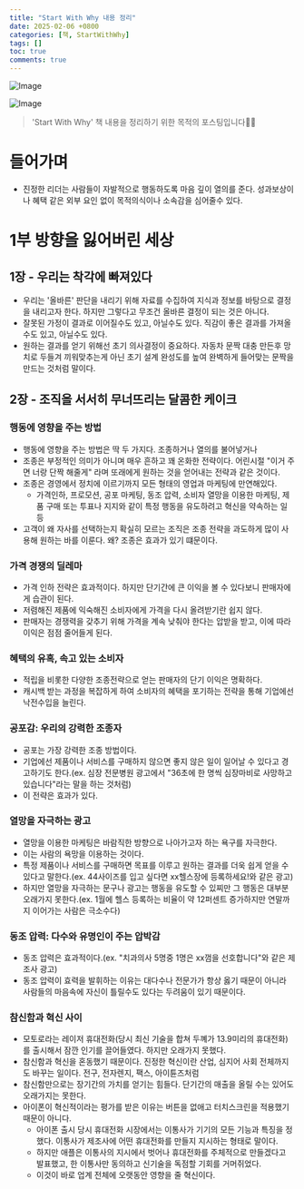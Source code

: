 ```yaml
---
title: "Start With Why 내용 정리"
date: 2025-02-06 +0800
categories: [책, StartWithWhy]
tags: []
toc: true
comments: true
---
```


![Image](https://github.com/user-attachments/assets/9d1583d6-ee3f-4bc3-bd83-f717cc3f7358)

![Image](https://github.com/user-attachments/assets/e53f4654-02b8-44d4-89d7-17c80b12805c)

> 'Start With Why' 책 내용을 정리하기 위한 목적의 포스팅입니다🙆‍♂️

# 들어가며
- 진정한 리더는 사람들이 자발적으로 행동하도록 마음 깊이 열의를 준다. 성과보상이나 혜택 같은 외부 요인 없이 목적의식이나 소속감을 심어줄수 있다.

# 1부 방향을 잃어버린 세상

## 1장 - 우리는 착각에 빠져있다
- 우리는 '올바른' 판단을 내리기 위해 자료를 수집하여 지식과 정보를 바탕으로 결정을 내리고자 한다. 하지만 그렇다고 무조건 올바른 결정이 되는 것은 아니다.
- 잘못된 가정이 결과로 이어질수도 있고, 아닐수도 있다. 직감이 좋은 결과를 가져올 수도 있고, 아닐수도 있다.
- 원하는 결과를 얻기 위해선 초기 의사결정이 중요하다. 자동차 문짝 대충 만든후 망치로 두들겨 끼워맞추는게 아닌 초기 설계 완성도를 높여 완벽하게 들어맞는 문짝을 만드는 것처럼 말이다.

## 2장 - 조직을 서서히 무너뜨리는 달콤한 케이크

### 행동에 영향을 주는 방법
- 행동에 영향을 주는 방법은 딱 두 가지다. 조종하거나 열의를 불어넣거나
- 조종은 부정적인 의미가 아니며 매우 흔하고 꽤 온화한 전략이다. 어린시절 "이거 주면 너랑 단짝 해줄게" 라며 또래에게 원하는 것을 얻어내는 전략과 같은 것이다.
- 조종은 경영에서 정치에 이르기까지 모든 형태의 영업과 마케팅에 만연해있다.
  - 가격인하, 프로모션, 공포 마케팅, 동조 압력, 소비자 열망을 이용한 마케팅, 제품 구매 또는 투표나 지지와 같이 특정 행동을 유도하려고 혁신을 약속하는 일 등
- 고객이 왜 자사를 선택하는지 확실히 모르는 조직은 조종 전략을 과도하게 많이 사용해 원하는 바를 이룬다. 왜? 조종은 효과가 있기 떄문이다.

### 가격 경쟁의 딜레마
- 가격 인하 전략은 효과적이다. 하지만 단기간에 큰 이익을 볼 수 있다보니 판매자에게 습관이 된다. 
- 저렴해진 제품에 익숙해진 소비자에게 가격을 다시 올려받기란 쉽지 않다.
- 판매자는 경쟁력을 갖추기 위해 가격을 계속 낮춰야 한다는 압받을 받고, 이에 따라 이익은 점점 줄어들게 된다.

### 혜택의 유혹, 속고 있는 소비자
- 적립을 비롯한 다양한 조종전략으로 얻는 판매자의 단기 이익은 명확하다.
- 캐시백 받는 과정을 복잡하게 하여 소비자의 혜택을 포기하는 전략을 통해 기업에선 낙전수입을 늘린다.

### 공포감: 우리의 강력한 조종자
- 공포는 가장 강력한 조종 방법이다.
- 기업에선 제품이나 서비스를 구매하지 않으면 좋지 않은 일이 일어날 수 있다고 경고하기도 한다.(ex. 심장 전문병원 광고에서 "36초에 한 명씩 심장마비로 사망하고 있습니다"라는 말을 하는 것처럼)
- 이 전략은 효과가 있다.

### 열망을 자극하는 광고
- 열망을 이용한 마케팅은 바람직한 방향으로 나아가고자 하는 욕구를 자극한다.
- 이는 사람의 욕망을 이용하는 것이다.
- 특정 제품이나 서비스를 구매하면 목표를 이루고 원하는 결과를 더욱 쉽게 얻을 수 있다고 말한다.(ex. 44사이즈를 입고 싶다면 xx헬스장에 등록하세요!와 같은 광고)
- 하지만 열망을 자극하는 문구나 광고는 행동을 유도할 수 있찌만 그 행동은 대부분 오래가지 못한다.(ex. 1월에 헬스 등록하는 비율이 약 12퍼센트 증가하지만 연말까지 이어가는 사람은 극소수다)

### 동조 압력: 다수와 유명인이 주는 압박감
- 동조 압력은 효과적이다.(ex. "치과의사 5명중 1명은 xx껌을 선호합니다"와 같은 제조사 광고)
- 동조 압력이 효력을 발휘하는 이유는 대다수나 전문가가 항상 옳기 때문이 아니라 사람들의 마음속에 자신이 틀릴수도 있다는 두려움이 있기 때문이다.

### 참신함과 혁신 사이
- 모토로라는 레이저 휴대전화(당시 최신 기술을 합쳐 두꼐가 13.9미리의 휴대전화)를 출시해서 잠깐 인기를 끌어들였다. 하지만 오래가지 못했다.
- 참신함과 혁신을 혼동했기 때문이다. 진정한 혁신이란 산업, 심지어 사회 전체까지도 바꾸는 일이다. 전구, 전자렌지, 팩스, 아이튠즈처럼
- 참신함만으로는 장기간의 가치를 얻기는 힘들다. 단기간의 매출을 올릴 수는 있어도 오래가지는 못한다.
- 아이폰이 혁신적이라는 평가를 받은 이유는 버튼을 없애고 터치스크린을 적용했기 때문이 아니다.
  - 아이폰 출시 당시 휴대전화 시장에서는 이통사가 기기의 모든 기능과 특징을 정했다. 이통사가 제조사에 어떤 휴대전화를 만들지 지시하는 형태로 말이다.
  - 하지만 애플은 이통사의 지시에서 벗어나 휴대전화를 주체적으로 만들겠다고 발표했고, 한 이통사만 동의하고 신기술을 독점할 기회를 거머쥐었다.
  - 이것이 바로 업계 전체에 오랫동안 영향을 줄 혁신이다.

